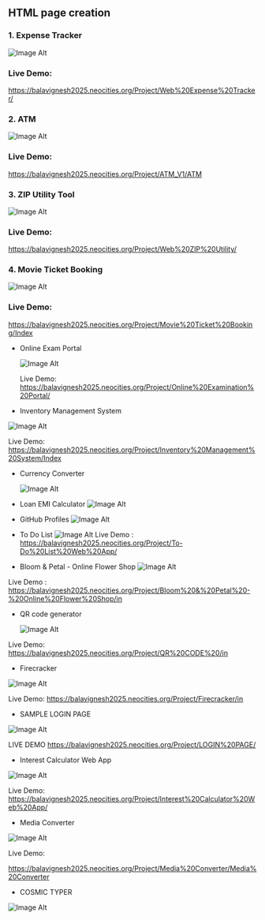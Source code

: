 ## HTML page creation      
### 1. Expense Tracker
   
   ![Image Alt](https://github.com/Bala-6478/HTML/blob/aa45c719632cceca2f4b782f4838086163cc15ad/Screenshot%20(44).png)
  
### Live Demo:
  https://balavignesh2025.neocities.org/Project/Web%20Expense%20Tracker/
### 2. ATM
  
  ![Image Alt](https://github.com/Bala-6478/HTML/blob/main/ATM/Screenshot%20(43).png)
  
### Live Demo:
  https://balavignesh2025.neocities.org/Project/ATM_V1/ATM
### 3. ZIP Utility Tool
  
   ![Image Alt](https://github.com/Bala-6478/HTML/blob/5ece052b6f84f2db13730c004ce04c7929d20238/Screenshot%20(45).png)

### Live Demo:
  https://balavignesh2025.neocities.org/Project/Web%20ZIP%20Utility/
### 4. Movie Ticket Booking

   ![Image Alt](https://github.com/Bala-6478/HTML/blob/8d6b6258843e32f458b0721b2fa1081c24bc4536/Screenshot%20(48).png)

### Live Demo:
https://balavignesh2025.neocities.org/Project/Movie%20Ticket%20Booking/Index
  
* Online Exam Portal

  ![Image Alt](https://github.com/Bala-6478/HTML/blob/baff62a78dd43d3441cb76aff2502cc8d68abf96/Screenshot%20(50).png)

  Live Demo:
  https://balavignesh2025.neocities.org/Project/Online%20Examination%20Portal/
* Inventory Management System

![Image Alt](https://github.com/Bala-6478/HTML/blob/a9831a0751730136497aab6fd33ed02378a59245/Inventory%20Management%20System/Screenshot%20(54).png)

Live Demo:
https://balavignesh2025.neocities.org/Project/Inventory%20Management%20System/Index
 
* Currency Converter

  ![Image Alt](https://github.com/Bala-6478/HTML/blob/main/Currency%20Converter/Screenshot%20(81).png)
* Loan EMI Calculator
  ![Image Alt](https://github.com/Bala-6478/HTML/blob/main/Loan%20EMI%20Calculator/Screenshot%20(82).png)
* GitHub Profiles
  ![Image Alt](https://github.com/Bala-6478/HTML/blob/f322fecd0583d4136e99dd03638f348bced21d54/Screenshot%20(49).png)
* To Do List
 ![Image Alt](https://github.com/Bala-6478/HTML/blob/86fe496a58f8563f859ec7429e345d33461f8491/Screenshot%20(47).png)
Live Demo :
https://balavignesh2025.neocities.org/Project/To-Do%20List%20Web%20App/
* Bloom & Petal - Online Flower Shop
![Image Alt](https://github.com/Bala-6478/HTML/blob/190b5b45e12b6bf27b20fb36092917abc3d80279/Bloom%20%26%20Petal%20-%20Online%20Flower%20Shop/Screenshot%20(58).png)

Live Demo :
https://balavignesh2025.neocities.org/Project/Bloom%20&%20Petal%20-%20Online%20Flower%20Shop/in

* QR code generator

  ![Image Alt](https://github.com/Bala-6478/HTML/blob/2e8341542ca21f891697d92f451514fcfc7692c5/Screenshot%20(52).png)

Live Demo:
https://balavignesh2025.neocities.org/Project/QR%20CODE%20/in
* Firecracker

![Image Alt](https://github.com/Bala-6478/HTML/blob/2d21222d835e8fb0b89a3a15b901ada8a4f5e317/Firecracker/Screenshot%20(53).png)

Live Demo:
https://balavignesh2025.neocities.org/Project/Firecracker/in

* SAMPLE LOGIN PAGE 

![Image Alt](https://github.com/Bala-6478/HTML/blob/e8bd41aadc9726a54c1b87cedf7429a584d9f571/LOGIN%20PAGE/Screenshot%20(56).png)

LIVE DEMO 
https://balavignesh2025.neocities.org/Project/LOGIN%20PAGE/

* Interest Calculator Web App

 ![Image Alt](https://github.com/Bala-6478/HTML/blob/a5d5af6e6c3e8bb94b68b9db0e04a79083ba87dc/Interest%20Calculator%20Web%20App/Screenshot%20(59).png)
 
Live Demo:
https://balavignesh2025.neocities.org/Project/Interest%20Calculator%20Web%20App/

* Media Converter

![Image Alt](https://github.com/Bala-6478/HTML/blob/eaccd7ec95baaf8bb36325f2ccf4db7fbc8d6e38/Media%20Converter/Screenshot%20(61).png)

Live Demo:

https://balavignesh2025.neocities.org/Project/Media%20Converter/Media%20Converter

* COSMIC TYPER
  
![Image Alt](https://github.com/Bala-6478/HTML/blob/aaf55bc450fb3226459d902a1da78f1ea945ba90/COSMIC%20TYPER/Screenshot%20(63).png)
  




  
  
  
  


  

